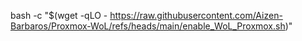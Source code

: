 bash -c "$(wget -qLO - https://raw.githubusercontent.com/Aizen-Barbaros/Proxmox-WoL/refs/heads/main/enable_WoL_Proxmox.sh)"
